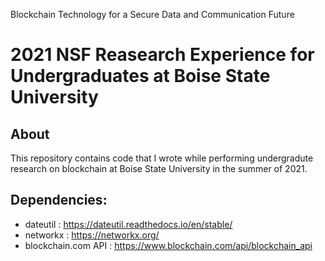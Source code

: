 Blockchain Technology for a Secure Data and Communication Future 
# 2021 NSF Reasearch Experience for Undergraduates at Boise State University

## About
This repository contains code that I wrote while performing undergradute research on blockchain at Boise State University in the summer of 2021.

## Dependencies:
- dateutil : https://dateutil.readthedocs.io/en/stable/
- networkx : https://networkx.org/
- blockchain.com API : https://www.blockchain.com/api/blockchain_api
